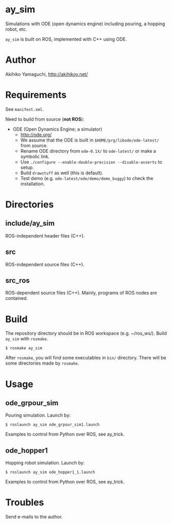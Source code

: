 ay_sim
==================
Simulations with ODE (open dynamics engine) including pouring, a hopping robot, etc.

`ay_sim` is built on ROS, implemented with C++ using ODE.


Author
==================
Akihiko Yamaguchi, http://akihikoy.net/


Requirements
==================
See `manifest.xml`.

Need to build from source (**not ROS**):
- ODE (Open Dynamics Engine; a simulator)
  - http://ode.org/
  - We assume that the ODE is built in `$HOME/prg/libode/ode-latest/` from source.
  - Rename ODE directory from `ode-0.1X/` to `ode-latest/` or make a symbolic link.
  - Use `./configure --enable-double-precision --disable-asserts` to setup.
  - Build `drawstuff` as well (this is default).
  - Test demo (e.g. `ode-latest/ode/demo/demo_buggy`) to check the installation.


Directories
==================

include/ay_sim
----------------------------
ROS-independent header files (C++).

src
----------------------------
ROS-independent source files (C++).

src_ros
----------------------------
ROS-dependent source files (C++).  Mainly, programs of ROS nodes are contained.


Build
==================
The repository directory should be in ROS workspace (e.g. ~/ros_ws/).
Build `ay_sim` with `rosmake`.

```
$ rosmake ay_sim
```

After `rosmake`, you will find some executables in `bin/` directory.
There will be some directories made by `rosmake`.


Usage
==================

ode_grpour_sim
---------------------------
Pouring simulation.
Launch by:

```
$ roslaunch ay_sim ode_grpour_sim1.launch
```

Examples to control from Python over ROS, see ay_trick.

ode_hopper1
---------------------------
Hopping robot simulation.
Launch by:

```
$ roslaunch ay_sim ode_hopper1_1.launch
```

Examples to control from Python over ROS, see ay_trick.


Troubles
==================
Send e-mails to the author.
